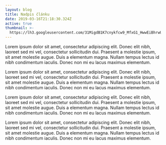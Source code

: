 ```yaml
---
layout: blog
title: Nadpis článku
date: 2019-03-16T21:18:30.324Z
active: true
thumbnail: >-
  https://lh3.googleusercontent.com/31MigdB1K7cnykfcw9_MfxG1_HwwEiBhrwU0Y6Bb-hc0tc76vlll5VSgf6BUj3yCoiIOkD-Ge8LiTpW3DzjlAg7UOkmTLVTKqNGI-nYkxOci-IC7PBk5xxw7xfcppYqb5ZRNs04QJ8LgwWKfobQcPtgnZRrPZQZ-aVTZd_gbXvHwCf6nANzRhXVb6TZlCSTMFhFcj--dVkvktAL91QePdDGoTNNkyLpXvqUbpH53vjHRfsCB0UpapP1q-KYdpVCPvo1mHLt4JNozR9Y6kf_yJAzHP0rymVyABW_NuGQWPcWPnUjQq0Ih-5jCUTjPFFkmUsarIzdPy-89XGjjLTSEREjfFakMGVyuxUA1z6jLEY2gA0mRCbT5WTeMZNggDRbxIVxd777X3mP953Jhb5h_Fnus_cAn5G9G7Qf2glIwUA7rkgqyx7_K4B8rN3MO9JR_O074SCDr49_jCl2RCSFNe_J6TiXw9jo3IIPNRCXXpaHxUono4b7rY8GwHvFXbjsUCrqQBp_-VgtUsGOEnjgpsEDyDePz5SKcGoWCnvQZTFqrXmezm6oAxU_p-y-EAqlt3uv_UUPdJIx77ZLVFiKiVH4Det2SjKrGc_vmvXq1ABGe6Q2_Wo99SQVPa_Nk1m7ac2bIpykaltBz8wDufGQj23KsOyMla8_-=w400
---
```

Lorem ipsum dolor sit amet, consectetur adipiscing elit. Donec elit nibh, laoreet sed mi vel, consectetur sollicitudin dui. Praesent a molestie ipsum, sit amet molestie augue. Duis a elementum magna. Nullam tempus lectus id nibh condimentum iaculis. Donec non mi eu lacus maximus elementum.

Lorem ipsum dolor sit amet, consectetur adipiscing elit. Donec elit nibh, laoreet sed mi vel, consectetur sollicitudin dui. Praesent a molestie ipsum, sit amet molestie augue. Duis a elementum magna. Nullam tempus lectus id nibh condimentum iaculis. Donec non mi eu lacus maximus elementum.

Lorem ipsum dolor sit amet, consectetur adipiscing elit. Donec elit nibh, laoreet sed mi vel, consectetur sollicitudin dui. Praesent a molestie ipsum, sit amet molestie augue. Duis a elementum magna. Nullam tempus lectus id nibh condimentum iaculis. Donec non mi eu lacus maximus elementum.

Lorem ipsum dolor sit amet, consectetur adipiscing elit. Donec elit nibh, laoreet sed mi vel, consectetur sollicitudin dui. Praesent a molestie ipsum, sit amet molestie augue. Duis a elementum magna. Nullam tempus lectus id nibh condimentum iaculis. Donec non mi eu lacus maximus elementum.
